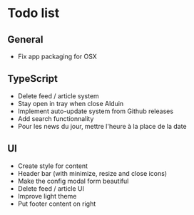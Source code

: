 # Todo list
## General
* Fix app packaging for OSX

## TypeScript
* Delete feed / article system
* Stay open in tray when close Alduin
* Implement auto-update system from Github releases
* Add search functionnality
* Pour les news du jour, mettre l'heure à la place de la date

## UI
* Create style for <table> content
* Header bar (with minimize, resize and close icons)
* Make the config modal form beautiful
* Delete feed / article UI
* Improve light theme
* Put footer content on right

